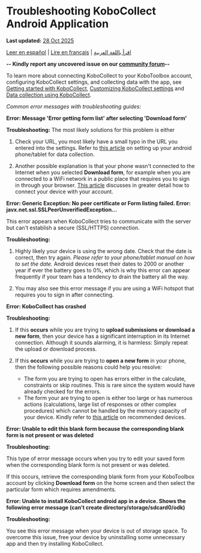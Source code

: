 # Troubleshooting KoboCollect Android Application
**Last updated:** <a href="https://github.com/kobotoolbox/docs/blob/c8c238efa59b04f403f13c150b018e1807c66d5c/source/troubleshooting_kobocollect.md" class="reference">28 Oct 2025</a>

<a href="es/troubleshooting_kobocollect.html">Leer en español</a> | <a href="fr/troubleshooting_kobocollect.html">Lire en français</a> | <a href="ar/troubleshooting_kobocollect.html">اقرأ باللغة العربية</a>

**-- Kindly report any uncovered issue on our
[community forum](https://community.kobotoolbox.org/)--**

<p class="note">
    To learn more about connecting KoboCollect to your KoboToolbox account, configuring KoboCollect settings, and collecting data with the app, see <a href="https://support.kobotoolbox.org/kobocollect_on_android_latest.html">Getting started with KoboCollect</a>, <a href="https://support.kobotoolbox.org/kobocollect_settings.html">Customizing KoboCollect settings</a> and <a href="https://support.kobotoolbox.org/data_collection_kobocollect.html">Data collection using KoboCollect</a>.
</p>


_Common error messages with troubleshooting guides:_

**Error: Message 'Error getting form list' after selecting 'Download form'**

**Troubleshooting:** The most likely solutions for this problem is either

1. Check your URL, you most likely have a small typo in the URL you entered into
   the settings. Refer to [this article](kobocollect_on_android_latest.md) on setting up
   your android phone/tablet for data collection.

2. Another possible explanation is that your phone wasn't connected to the
   Internet when you selected **Download form**, for example when you are
   connected to a WiFi network in a public place that requires you to sign in
   through your browser. [This article](kobocollect_on_android_latest.md) discusses in
   greater detail how to connect your device with your account.

**Error: Generic Exception: No peer certificate or Form listing failed. Error:
javx.net.ssl.SSLPeerUnverifiedException...**

This error appears when KoboCollect tries to communicate with the server but
can't establish a secure (SSL/HTTPS) connection.

**Troubleshooting:**

1. Highly likely your device is using the wrong date. Check that the date is
   correct, then try again. _Please refer to your phone/tablet manual on how to
   set the date._ Android devices reset their dates to 2000 or another year if
   ever the battery goes to 0%, which is why this error can appear frequently if
   your team has a tendency to drain the battery all the way.

2. You may also see this error message if you are using a WiFi hotspot that
   requires you to sign in after connecting.

**Error: KoboCollect has crashed**

**Troubleshooting:**

1. If this **occurs** while you are trying to **upload submissions or download a
   new form**, then your device has a significant interruption in its Internet
   connection. Although it sounds alarming, it is harmless: Simply repeat the
   upload or download process.

2. If this **occurs** while you are trying to **open a new form** in your phone,
   then the following possible reasons could help you resolve:

    - The form you are trying to open has errors either in the calculate,
      constraints or skip routines. This is rare since the system would have
      already checked for the errors.
    - The form your are trying to open is either too large or has numerous
      actions (calculations, large list of responses or other complex
      procedures) which cannot be handled by the memory capacity of your device.
      Kindly refer to [this article](devices_for_data_collection.md) on
      recommended devices.

**Error: Unable to edit this blank form because the corresponding blank form is
not present or was deleted**

**Troubleshooting:**

This type of error message occurs when you try to edit your saved form when the
corresponding blank form is not present or was deleted.

If this occurs, retrieve the corresponding blank form from your KoboToolbox
account by clicking **Download form** on the home screen and then select the
particular form which requires amendments.

**Error: Unable to install KoboCollect android app in a device. Shows the
following error message (can’t create directory/storage/sdcard0/odk)**

**Troubleshooting:**

You see this error message when your device is out of storage space. To overcome
this issue, free your device by uninstalling some unnecessary app and then try
installing KoboCollect.
